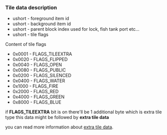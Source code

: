 ### Tile data description

- ushort - foreground item id
- ushort - background item id
- ushort - parent block index used for lock, fish tank port etc...
- ushort - tile flags

Content of tile flags
- 0x0001 - FLAGS_TILEEXTRA
- 0x0020 - FLAGS_FLIPPED
- 0x0040 - FLAGS_OPEN
- 0x0080 - FLAGS_PUBLIC
- 0x0200 - FLAGS_SILENCED
- 0x0400 - FLAGS_WATER
- 0x1000 - FLAGS_FIRE
- 0x2000 - FLAGS_RED
- 0x4000 - FLAGS_GREEN
- 0x8000 - FLAGS_BLUE

if **FLAGS_TILEEXTRA** bit is on there'll be 1 additional byte which is extra tile type this data might be followed by **extra tile data**

you can read more information about [extra tile data](extra_tile_data/README.md).
